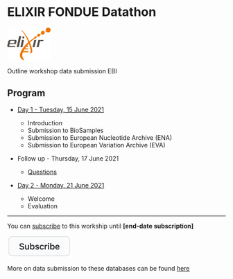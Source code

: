 # ELIXIR FONDUE Datathon 

<img src="images/logo_elixir.png" width="100"/>

Outline workshop data submission EBI

## Program
* [Day 1 - Tuesday, 15 June 2021](program/day1.md)

  * Introduction
  * Submission to BioSamples
  * Submission to European Nucleotide Archive (ENA)
  * Submission to European Variation Archive (EVA)

* Follow up - Thursday, 17 June 2021
  
  * [Questions](../../issues)

* [Day 2 - Monday, 21 June 2021](program/day2.md)

  * Welcome
  * Evaluation

---

You can [subscribe](https://forms.gle/uSA4kMX5GnG4L9E46) to this workship until **\[end-date subscription\]**

<a href="https://forms.gle/uSA4kMX5GnG4L9E46" alt="subscribe" title="subscribe"><img src="images/subscribe.png" width="150"/></a>

More on data submission to these databases can be found [here](program/links.md)
